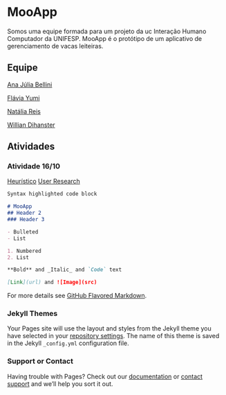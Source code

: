 # MooApp

Somos uma equipe formada para um projeto da uc Interação Humano Computador da UNIFESP. MooApp é o protótipo de um aplicativo de gerenciamento de vacas leiteiras. 

## Equipe

[Ana Júlia Bellini](https://www.google.com.br) 

[Flávia Yumi](https://www.google.com.br)

[Natália Reis](https://www.google.com.br)

[Willian Dihanster](https://www.google.com.br)

## Atividades

### Atividade 16/10
[Heurístico](https://www.google.com.br)
[User Research](https://www.google.com.br)

```markdown
Syntax highlighted code block

# MooApp
## Header 2
### Header 3

- Bulleted
- List

1. Numbered
2. List

**Bold** and _Italic_ and `Code` text

[Link](url) and ![Image](src)
```

For more details see [GitHub Flavored Markdown](https://guides.github.com/features/mastering-markdown/).

### Jekyll Themes

Your Pages site will use the layout and styles from the Jekyll theme you have selected in your [repository settings](https://github.com/FYIchikura/IHC_MooApp.github.io/settings). The name of this theme is saved in the Jekyll `_config.yml` configuration file.

### Support or Contact

Having trouble with Pages? Check out our [documentation](https://help.github.com/categories/github-pages-basics/) or [contact support](https://github.com/contact) and we’ll help you sort it out.
